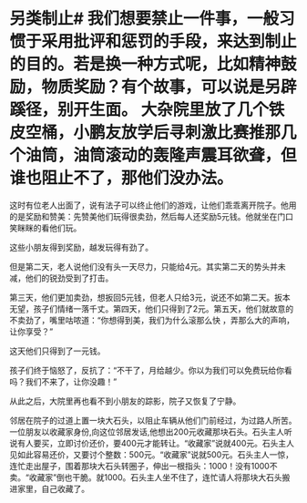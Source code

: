 # 另类制止# 我们想要禁止一件事，一般习惯于采用批评和惩罚的手段，来达到制止的目的。若是换一种方式呢，比如精神鼓励，物质奖励？有个故事，可以说是另辟蹊径，别开生面。  大杂院里放了几个铁皮空桶，小鹏友放学后寻刺激比赛推那几个油筒，油筒滚动的轰隆声震耳欲聋，但谁也阻止不了，那他们没办法。

这时有位老人出面了，说有法子可以终止他们的游戏，让他们乖乖离开院子。他用的是奖励和赞美：先赞美他们玩得很卖劲，然后每人还奖励5元钱。他就坐在门口笑眯眯的看他们玩。

这些小朋友得到奖励，越发玩得有劲了。

但是第二天，老人说他们没有头一天尽力，只能给4元。其实第二天的势头并未减，他们的锐劲受到了打击。

第三天，他们更加卖劲，想扳回5元钱，但老人只给3元，说还不如第二天。扳本无望，孩子们情绪一落千丈。第四天，他们只得到了2元。第五天，他们就故意的不卖劲了，嘴里咕哝道：“你想得到美，我们为什么滚那么快 ，弄那么大的声响，让你享受？”

这天他们只得到了一元钱。

孩子们终于恼怒了，反抗了：“不干了，月给越少。你以为我们可以免费玩给你看吗？我们不来了，让你没趣！”

从此之后，大院里再也看不到小朋友的踪影，院子又恢复了宁静。

邻居在院子的过道上置一块大石头，以阻止车辆从他们门前经过，为过路人所苦。一位朋友以收藏家身份,向这位邻居发话,他想出200元收藏那块石头。石头主人听说有人要买，立即讨价还价，要400元才能转让。“收藏家”说就400元。石头主人见如此容易还价，又要讨个整数：500元。“收藏家”说就500元。石头主人一惊，连忙走出屋子，围着那块大石头转圈子，伸出一根指头：1000！没有1000不卖。“收藏家”倒也干脆。就1000。石头主人坐不住了，连忙请人将那块大石头搬进家里，自己收藏了。
  